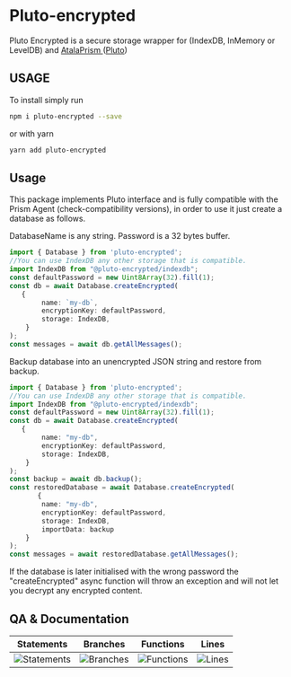 # Pluto-encrypted
Pluto Encrypted is a secure storage wrapper for (IndexDB, InMemory or LevelDB) and [AtalaPrism ](https://input-output-hk.github.io/atala-prism-wallet-sdk-ts/)([Pluto](https://input-output-hk.github.io/atala-prism-wallet-sdk-ts/interfaces/Domain.Pluto.html))

## USAGE
To install simply run

```bash
npm i pluto-encrypted --save
```

or with yarn

```bash
yarn add pluto-encrypted
```

## Usage
This package implements Pluto interface and is fully compatible with the Prism Agent (check-compatibility versions), in order to use it just create a database as follows.

DatabaseName is any string.
Password is a 32 bytes buffer.

```typescript
import { Database } from 'pluto-encrypted';
//You can use IndexDB any other storage that is compatible.
import IndexDB from "@pluto-encrypted/indexdb"; 
const defaultPassword = new Uint8Array(32).fill(1);
const db = await Database.createEncrypted(
   {
        name: `my-db`,
        encryptionKey: defaultPassword,
        storage: IndexDB,
    }
);
const messages = await db.getAllMessages();
```

Backup database into an unencrypted JSON string and restore from backup.
```typescript
import { Database } from 'pluto-encrypted';
//You can use IndexDB any other storage that is compatible.
import IndexDB from "@pluto-encrypted/indexdb"; 
const defaultPassword = new Uint8Array(32).fill(1);
const db = await Database.createEncrypted(
   {
        name: "my-db",
        encryptionKey: defaultPassword,
        storage: IndexDB,
    }
);
const backup = await db.backup();
const restoredDatabase = await Database.createEncrypted(
       {
        name: "my-db",
        encryptionKey: defaultPassword,
        storage: IndexDB,
        importData: backup
    }
);
const messages = await restoredDatabase.getAllMessages();
```

If the database is later initialised with the wrong password the "createEncrypted" async function will throw an exception and will not let you decrypt any encrypted content.

## QA & Documentation
| Statements                  | Branches                | Functions                 | Lines             |
| --------------------------- | ----------------------- | ------------------------- | ----------------- |
| ![Statements](https://img.shields.io/badge/statements-76.17%25-red.svg?style=flat) | ![Branches](https://img.shields.io/badge/branches-64.12%25-red.svg?style=flat) | ![Functions](https://img.shields.io/badge/functions-76.47%25-red.svg?style=flat) | ![Lines](https://img.shields.io/badge/lines-76.84%25-red.svg?style=flat) |
